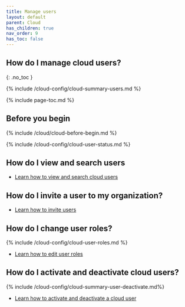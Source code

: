 ```yaml
---
title: Manage users
layout: default
parent: Cloud
has_children: true
nav_order: 9
has_toc: false
---
```


## How do I manage cloud users?
{: .no_toc }

{% include /cloud-config/cloud-summary-users.md %}

{% include page-toc.md %}

## Before you begin

{% include /cloud/cloud-before-begin.md %}

<!--this next include has its own heading-->
{% include /cloud-config/cloud-user-status.md %}

## How do I view and search users

* [Learn how to view and search cloud users](/cloud/cloud-configuration/cloud-users-view-search)

## How do I invite a user to my organization?

* [Learn how to invite users](/cloud/cloud-configuration/cloud-user-invite)

## How do I change user roles?

{% include /cloud-config/cloud-user-roles.md %}

* [Learn how to edit user roles](/cloud/cloud-configuration/cloud-user-edit-role)

## How do I activate and deactivate cloud users?

{% include /cloud-config/cloud-summary-user-deactivate.md%}

* [Learn how to activate and deactivate a cloud user](/cloud/cloud-configuration/cloud-user-deactivate)
